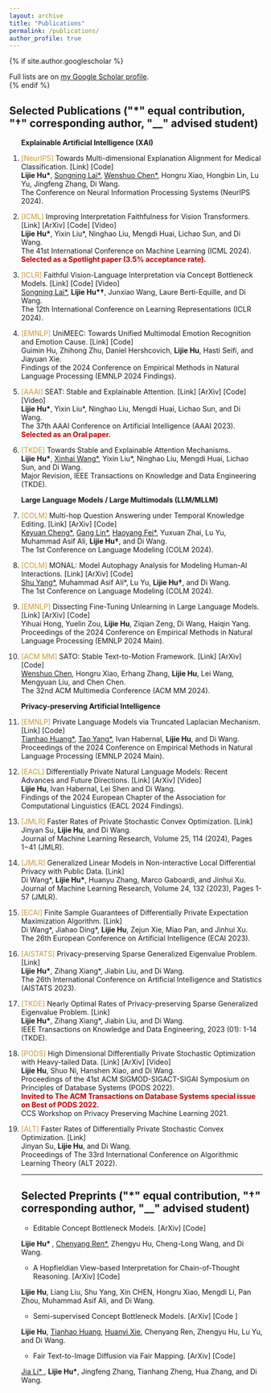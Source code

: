 ```yaml
---
layout: archive
title: "Publications"
permalink: /publications/
author_profile: true
---
```


{% if site.author.googlescholar %}
  <div class="wordwrap">Full lists are on <a href="{{site.author.googlescholar}}">my Google Scholar profile</a>.</div>
{% endif %}

## Selected Publications ("*" equal contribution, "†" corresponding author, "__" advised student)
<ol>
<b>Explainable Artificial Intelligence (XAI)</b>

<li><p><a style="color: #C89933">[NeurIPS]</a> Towards Multi-dimensional Explanation Alignment for Medical Classification. [Link] [Code] <br>
<b>Lijie Hu*</b>, <u>Songning Lai*</u>, <u>Wenshuo Chen*</u>, Hongru Xiao, Hongbin Lin, Lu Yu, Jingfeng Zhang, Di Wang. <br>
The Conference on Neural Information Processing Systems (NeurIPS 2024).</p>

<li><p><a style="color: #C89933">[ICML]</a> Improving Interpretation Faithfulness for Vision Transformers. [Link] [ArXiv] [Code] [Video] <br>
<b>Lijie Hu*</b>, Yixin Liu*, Ninghao Liu, Mengdi Huai, Lichao Sun, and Di Wang. <br>
The 41st International Conference on Machine Learning (ICML 2024). <br>
<b style="color: #C00000">Selected as a Spotlight paper (3.5% acceptance rate).</b></p>

<li><p><a style="color: #C89933">[ICLR]</a> Faithful Vision-Language Interpretation via Concept Bottleneck Models. [Link] [Code] [Video] <br>
<u>Songning Lai*</u>, <b>Lijie Hu*†</b>, Junxiao Wang, Laure Berti-Equille, and Di Wang. <br>
The 12th International Conference on Learning Representations (ICLR 2024).</p>

<li><p><a style="color: #C89933">[EMNLP]</a> UniMEEC: Towards Unified Multimodal Emotion Recognition and Emotion Cause. [Link] [Code] <br>
Guimin Hu, Zhihong Zhu, Daniel Hershcovich, <b>Lijie Hu</b>, Hasti Seifi, and Jiayuan Xie.<br>
Findings of the 2024 Conference on Empirical Methods in Natural Language Processing (EMNLP 2024 Findings).</p>

<li><p><a style="color: #C89933">[AAAI]</a> SEAT: Stable and Explainable Attention. [Link] [ArXiv] [Code] [Video]<br>
<b>Lijie Hu*</b>, Yixin Liu*, Ninghao Liu, Mengdi Huai, Lichao Sun, and Di Wang.<br>
The 37th AAAI Conference on Artificial Intelligence (AAAI 2023).<br>
<b style="color: #C00000">Selected as an Oral paper.</b></p>

<li><p><a style="color: #C89933">[TKDE]</a> Towards Stable and Explainable Attention Mechanisms.<br>
<b>Lijie Hu*</b>, <u>Xinhai Wang*</u>, Yixin Liu*, Ninghao Liu, Mengdi Huai, Lichao Sun, and Di Wang.<br>
Major Revision, IEEE Transactions on Knowledge and Data Engineering (TKDE).</p>

<b>Large Language Models / Large Multimodals (LLM/MLLM)</b>

<li><p><a style="color: #C89933">[COLM]</a> Multi-hop Question Answering under Temporal Knowledge Editing. [Link] [ArXiv] [Code]<br>
<u>Keyuan Cheng*</u>, <u>Gang Lin*</u>, <u>Haoyang Fei*</u>, Yuxuan Zhai, Lu Yu, Muhammad Asif Ali, <b>Lijie Hu†</b>, and Di Wang.<br>
The 1st Conference on Language Modeling (COLM 2024).</p>

<li><p><a style="color: #C89933">[COLM]</a> MONAL: Model Autophagy Analysis for Modeling Human-AI Interactions. [Link] [ArXiv] [Code]<br>
<u>Shu Yang*</u>, Muhammad Asif Ali*, Lu Yu, <b>Lijie Hu†</b>, and Di Wang.<br>
The 1st Conference on Language Modeling (COLM 2024).</p>

<li><p><a style="color: #C89933">[EMNLP]</a> Dissecting Fine-Tuning Unlearning in Large Language Models. [Link] [ArXiv] [Code]<br>
Yihuai Hong, Yuelin Zou, <b>Lijie Hu</b>, Ziqian Zeng, Di Wang, Haiqin Yang.<br>
Proceedings of the 2024 Conference on Empirical Methods in Natural Language Processing (EMNLP 2024 Main).</p>

<li><p><a style="color: #C89933">[ACM MM]</a> SATO: Stable Text-to-Motion Framework. [Link] [ArXiv] [Code]<br>
<u>Wenshuo Chen</u>, Hongru Xiao, Erhang Zhang, <b>Lijie Hu</b>, Lei Wang, Mengyuan Liu, and Chen Chen.<br>
The 32nd ACM Multimedia Conference (ACM MM 2024).</p>

<b>Privacy-preserving Artificial Intelligence</b>

<li><p><a style="color: #C89933">[EMNLP]</a> Private Language Models via Truncated Laplacian Mechanism. [Link] [Code]<br>
<u>Tianhao Huang*</u>, <u>Tao Yang*</u>, Ivan Habernal, <b>Lijie Hu</b>, and Di Wang.<br>
Proceedings of the 2024 Conference on Empirical Methods in Natural Language Processing (EMNLP 2024 Main).</p>  

<li><p><a style="color: #C89933">[EACL]</a> Differentially Private Natural Language Models: Recent Advances and Future Directions. [Link] [ArXiv] [Video]<br>
<b>Lijie Hu</b>, Ivan Habernal, Lei Shen and Di Wang.<br>
Findings of the 2024 European Chapter of the Association for Computational Linguistics (EACL 2024 Findings). </p>

<li><p><a style="color: #C89933">[JMLR]</a> Faster Rates of Private Stochastic Convex Optimization. [Link]<br>
Jinyan Su, <b>Lijie Hu</b>, and Di Wang.<br>
Journal of Machine Learning Research, Volume 25, 114 (2024), Pages 1−41 (JMLR).</p>

<li><p><a style="color: #C89933">[JMLR]</a> Generalized Linear Models in Non-interactive Local Differential Privacy with Public Data. [Link]<br>
Di Wang*, <b>Lijie Hu*</b>, Huanyu Zhang, Marco Gaboardi, and Jinhui Xu.<br>
Journal of Machine Learning Research, Volume 24, 132 (2023), Pages 1-57 (JMLR).</p>

<li><p><a style="color: #C89933">[ECAI]</a> Finite Sample Guarantees of Differentially Private Expectation Maximization Algorithm. [Link]<br>
Di Wang*, Jiahao Ding*, <b>Lijie Hu</b>, Zejun Xie, Miao Pan, and Jinhui Xu.<br>
The 26th European Conference on Artificial Intelligence (ECAI 2023).</p>

<li><p><a style="color: #C89933">[AISTATS]</a> Privacy-preserving Sparse Generalized Eigenvalue Problem. [Link]<br>
<b>Lijie Hu*</b>, Zihang Xiang*, Jiabin Liu, and Di Wang.<br>
The 26th International Conference on Artificial Intelligence and Statistics (AISTATS 2023).</p>

<li><p><a style="color: #C89933">[TKDE]</a> Nearly Optimal Rates of Privacy-preserving Sparse Generalized Eigenvalue Problem. [Link]<br>
<b>Lijie Hu*</b>, Zihang Xiang*, Jiabin Liu, and Di Wang.<br>
IEEE Transactions on Knowledge and Data Engineering, 2023 (01): 1-14 (TKDE).</p>

<li><p><a style="color: #C89933">[PODS]</a> High Dimensional Differentially Private Stochastic Optimization with Heavy-tailed Data. [Link] [ArXiv] [Video]<br>
<b>Lijie Hu</b>, Shuo Ni, Hanshen Xiao, and Di Wang.<br>
Proceedings of the 41st ACM SIGMOD-SIGACT-SIGAI Symposium on Principles of Database Systems (PODS 2022).<br>
<b style="color: #C00000">Invited to The ACM Transactions on Database Systems special issue on Best of PODS 2022.</b><br>
CCS Workshop on Privacy Preserving Machine Learning 2021.</p>

<li><p><a style="color: #C89933">[ALT]</a> Faster Rates of Differentially Private Stochastic Convex Optimization. [Link]<br>
Jinyan Su, <b>Lijie Hu</b>, and Di Wang.<br>
Proceedings of The 33rd International Conference on Algorithmic Learning Theory (ALT 2022).</p>


<hr />

## Selected Preprints ("*" equal contribution, "†" corresponding author, "__" advised student)

- <p> Editable Concept Bottleneck Models. [ArXiv] [Code] <br>
<b>Lijie Hu* </b>, <u>Chenyang Ren*</u>, Zhengyu Hu, Cheng-Long Wang, and Di Wang.</p>

- <p> A Hopfieldian View-based Interpretation for Chain-of-Thought Reasoning.  [ArXiv] [Code] <br>
<b>Lijie Hu</b>, Liang Liu, Shu Yang, Xin CHEN, Hongru Xiao, Mengdi Li, Pan Zhou, Muhammad Asif Ali, and Di Wang.</p>

- <p> Semi-supervised Concept Bottleneck Models. [ArXiv] [Code ]<br>
<b>Lijie Hu</b>, <u>Tianhao Huang</u>, <u>Huanyi Xie</u>, Chenyang Ren, Zhengyu Hu, Lu Yu, and Di Wang.</p>

- <p> Fair Text-to-Image Diffusion via Fair Mapping. [ArXiv] [Code] <br>
<u>Jia Li* </u>, <b>Lijie Hu*</b>, Jingfeng Zhang, Tianhang Zheng, Hua Zhang, and Di Wang.</p>
